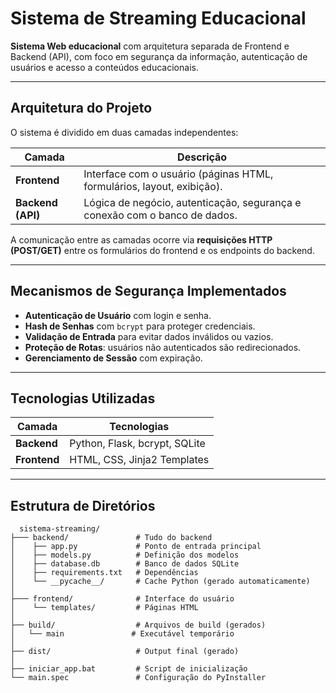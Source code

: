 #  Sistema de Streaming Educacional  

**Sistema Web educacional** com arquitetura separada de Frontend e Backend (API), com foco em segurança da informação, autenticação de usuários e acesso a conteúdos educacionais.  

---

##  Arquitetura do Projeto  
O sistema é dividido em duas camadas independentes:  

| **Camada**       | **Descrição**                                                                 |
|------------------|------------------------------------------------------------------------------|
| **Frontend**     | Interface com o usuário (páginas HTML, formulários, layout, exibição).       |
| **Backend (API)**| Lógica de negócio, autenticação, segurança e conexão com o banco de dados.   |

A comunicação entre as camadas ocorre via **requisições HTTP (POST/GET)** entre os formulários do frontend e os endpoints do backend.  

---

##  Mecanismos de Segurança Implementados  
- **Autenticação de Usuário** com login e senha.  
- **Hash de Senhas** com `bcrypt` para proteger credenciais.  
- **Validação de Entrada** para evitar dados inválidos ou vazios.  
- **Proteção de Rotas**: usuários não autenticados são redirecionados.  
- **Gerenciamento de Sessão** com expiração.  

---

##  Tecnologias Utilizadas  
| **Camada**       | **Tecnologias**                              |
|------------------|---------------------------------------------|
| **Backend**      | Python, Flask, bcrypt, SQLite               |
| **Frontend**     | HTML, CSS, Jinja2 Templates                 |

---

##  Estrutura de Diretórios   
```plaintext
  sistema-streaming/
├─── backend/               # Tudo do backend
│    ├── app.py             # Ponto de entrada principal
│    ├── models.py          # Definição dos modelos
│    ├── database.db        # Banco de dados SQLite
│    ├── requirements.txt   # Dependências
│    └── __pycache__/       # Cache Python (gerado automaticamente)
│
├─── frontend/              # Interface do usuário
│    └── templates/         # Páginas HTML
│
├── build/                  # Arquivos de build (gerados)
│   └── main               # Executável temporário
│
├── dist/                   # Output final (gerado)
│
├── iniciar_app.bat         # Script de inicialização
└── main.spec               # Configuração do PyInstaller
